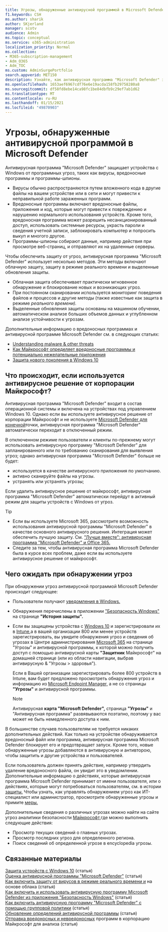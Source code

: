 ```yaml
---
title: Угрозы, обнаруженные антивирусной программой в Microsoft Defender
f1.keywords: CSH
ms.author: sharik
author: SKjerland
manager: scotv
audience: Admin
ms.topic: conceptual
ms.service: o365-administration
localization_priority: Normal
ms.collection:
- M365-subscription-management
- Adm_O365
- Adm_TOC
ms.custom: AdminSurgePortfolio
search.appverid: MET150
description: Узнайте, как антивирусная программа "Microsoft Defender" защищает устройства с Windows от программных угроз, таких как вирусы, вредоносные программы и программы-шпионы.
ms.openlocfilehash: 1653aef6967cdf76e6e19acda158fb29758280a8
ms.sourcegitcommit: df58fd8ebe14ca98fc1be84dbfb9c29ef7ab1d62
ms.translationtype: MT
ms.contentlocale: ru-RU
ms.lasthandoff: 01/15/2021
ms.locfileid: "49870903"
---
```

# <a name="threats-detected-by-microsoft-defender-antivirus"></a>Угрозы, обнаруженные антивирусной программой в Microsoft Defender

Антивирусная программа "Microsoft Defender" защищает устройства с Windows от программных угроз, таких как вирусы, вредоносные программы и программы-шпионы.

- Вирусы обычно распространяются путем вложенного кода в другие файлы на вашем устройстве или в сети и могут привести к неправильной работе зараженных программ.
- Вредоносные программы включают вредоносные файлы, приложения и код, которые могут привести к повреждению и нарушению нормального использования устройств. Кроме того, вредоносная программа может разрешить несанкционированный доступ, использовать системные ресурсы, украсть пароли и сведения учетной записи, заблокировать компьютер и попросить выкуп и многого другое.
- Программы-шпионы собирают данные, например действия при просмотре веб-страниц, и отправляют их на удаленные серверы.
 
Чтобы обеспечить защиту от угроз, антивирусная программа "Microsoft Defender" использует несколько методов. Эти методы включают облачную защиту, защиту в режиме реального времени и выделенные обновления защиты.

- Облачная защита обеспечивает практически мгновенное обнаружение и блокирование новых и возникающих угроз.
- При постоянном сканировании используется мониторинг поведения файлов и процессов и другие методы (также известные как защита в режиме *реального времени).*
- Выделенные обновления защиты основаны на машинном обучении, автоматическом анализе больших объемов данных и углубленном анализе устойчивости к угрозам. 

Дополнительные информацию о вредоносных программах и антивирусной программе Microsoft Defender см. в следующих статьях: 

- [Understanding malware & other threats](/windows/security/threat-protection/intelligence/understanding-malware)
- [Как Майкрософт определяет вредоносные программы и потенциально нежелательные приложения](/windows/security/threat-protection/intelligence/criteria)
- [Защита нового поколения в Windows 10](/windows/security/threat-protection/microsoft-defender-antivirus/microsoft-defender-antivirus-in-windows-10)

## <a name="what-happens-when-a-non-microsoft-antivirus-solution-is-used"></a>Что происходит, если используется антивирусное решение от корпорации Майкрософт? 

Антивирусная программа "Microsoft Defender" входит в состав операционной системы и включена на устройствах под управлением Windows 10. Однако если вы используете антивирусное решение от корпорации Майкрософт и не используете [Microsoft Defender для конечной](/windows/security/threat-protection/microsoft-defender-atp/microsoft-defender-advanced-threat-protection)точки, антивирусная программа "Microsoft Defender" автоматически переходит в отключенный режим.  

В отключенном режиме пользователи и клиенты по-прежнему могут использовать антивирусную программу "Microsoft Defender" для запланированного или по требованию сканирования для выявления угроз; однако антивирусная программа "Microsoft Defender" больше не будет:

- используется в качестве антивирусного приложения по умолчанию.
- активно сканируйте файлы на угрозы.
- устранять или устранять угрозы;

Если удалить антивирусное решение от майкрософт, антивирусная программа "Microsoft Defender" автоматически перейдут в активный режим для защиты устройств с Windows от угроз.

> [!TIP]
> - Если вы используете Microsoft 365, рассмотрите возможность использования антивирусной программы "Microsoft Defender" в качестве основного антивирусного решения. Интеграция может обеспечить лучшую защиту. См. ["Лучше вместе": антивирусная программа "Microsoft Defender" и Office 365.](/windows/security/threat-protection/microsoft-defender-antivirus/office-365-microsoft-defender-antivirus)
> - Следите за тем, чтобы антивирусная программа Microsoft Defender была в курсе всех проблем, даже если вы используете антивирусное решение от майкрософт.

## <a name="what-to-expect-when-threats-are-detected"></a>Чего ожидать при обнаружении угроз

При обнаружении угроз антивирусной программой Microsoft Defender происходит следующее:

- Пользователи получают [уведомления в Windows.](https://support.microsoft.com/windows/8942c744-6198-fe56-4639-34320cf9444e) 
- Обнаружения перечислены в приложении ["Безопасность Windows"](/windows/security/threat-protection/windows-defender-security-center/windows-defender-security-center) на странице **"История защиты".**  
- Если вы защищены устройства с [Windows 10](secure-win-10-pcs.md) и зарегистрировали их в [Intune,](/mem/intune/enrollment/windows-enrollment-methods)а в вашей организации 800 или менее устройств зарегистрировать, вы  увидите обнаружения угроз и сведения об угрозах в Центре администрирования <a href="https://go.microsoft.com/fwlink/p/?linkid=2024339" target="_blank">Microsoft 365</a> на странице "Угрозы" и антивирусной программы, к которой можно получить доступ с помощью антивирусной карты **"Защитник** Майкрософт" на домашней странице (или из области навигации, выбрав антивирусную & "Угрозы   >  здоровья").

    Если в Вашей организации зарегистрировать более 800 устройств в Intune, вам будет предложено просмотреть обнаружения угроз и информацию из [Microsoft Endpoint Manager,](/mem/endpoint-manager-overview) а не со страницы **"Угрозы"** и антивирусной программы.
 
    > [!NOTE]
    > Антивирусная **карта "Microsoft Defender",** страница **"Угрозы"** и "Антивирусная программа" развявываются поэтапно, поэтому у вас может не быть немедленного доступа к ним.

В большинстве случаев пользователям не требуется никаких дополнительных действий. Как только на устройстве обнаруживается вредоносный файл или программа, антивирусная программа Microsoft Defender блокирует его и предотвращает запуск. Кроме того, новые обнаруженные угрозы добавляются в антивирусную и антивторою, чтобы защитить и другие устройства и пользователей.  

Если пользователь должен принять действие, например утвердить удаление вредоносного файла, он увидит это в уведомлении. Дополнительные информацию о действиях, которые антивирусная программа Microsoft Defender принимает от имени пользователя, или о действиях, которые могут потребоваться пользователям, см. в истории [защиты.](https://support.microsoft.com/office/f1e5fd95-09b4-46d1-b8c7-1059a1e09708) Чтобы узнать, как управлять обнаружением угроз как ИТ-специалист или администратор, просмотрите обнаруженные угрозы и примите [меры.](review-threats-take-action.md)

Дополнительные сведения о различных угрозах можно найти на сайте угроз аналитики безопасности <a href="https://www.microsoft.com/wdsi/threats" target="_blank">Майкрософт,</a>где можно выполнить следующие действия: 

- Просмотр текущих сведений о главных угрозах.
- Просмотр последних угроз для определенного региона.
- Поиск сведений об определенной угрозе в encyclopedia угрозы.

## <a name="related-content"></a>Связанные материалы

[Защита устройств с Windows 10](secure-windows-10-devices.md) (статья)\
[Оценка антивирусной программы "Microsoft Defender"](/windows/security/threat-protection/microsoft-defender-antivirus/evaluate-microsoft-defender-antivirus) (статья)\
[Как включить защиту от вирусов в режиме реального времени и](/mem/intune/user-help/turn-on-defender-windows#turn-on-real-time-and-cloud-delivered-protection) на основе облака (статья)\
[Как включить и использовать антивирусную программу Microsoft Defender из приложения "Безопасность Windows"](/windows/security/threat-protection/microsoft-defender-antivirus/microsoft-defender-security-center-antivirus) (статья)\
[Как включить антивирусную программу "Microsoft Defender" с помощью групповой политики](/mem/intune/user-help/turn-on-defender-windows#turn-on-windows-defender) (статья)\
[Обновление определений антивирусной программы](/mem/intune/user-help/turn-on-defender-windows#update-your-antivirus-definitions) (статья)\
[Отправка вредоносных и невредоносных](/microsoft-365/security/office-365-security/submitting-malware-and-non-malware-to-microsoft-for-analysis) программ в корпорацию Майкрософт для анализа (статья)